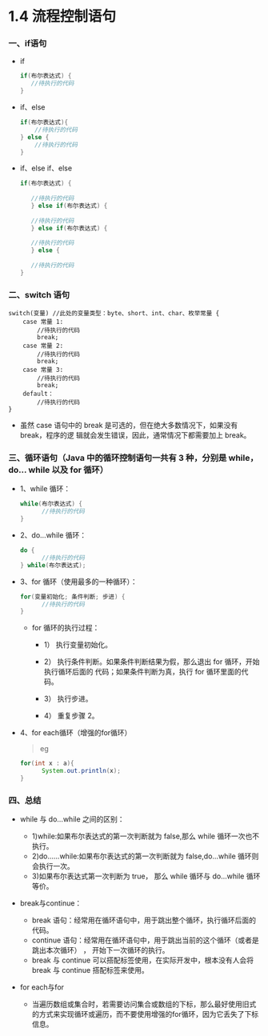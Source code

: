 # 1.4 流程控制语句

### 一、if语句

* if
  ```java
  if(布尔表达式) {   
     //待执行的代码 
  } 
  ```
* if、else
   ```java
   if(布尔表达式){   
       //待执行的代码 
   } else {   
       //待执行的代码 
   } 
   ```
    
* if、else if、else
  ```java
  if(布尔表达式) {   
   
     //待执行的代码 
     } else if(布尔表达式) {   
   
     //待执行的代码 
     } else if(布尔表达式) {   
   
     //待执行的代码 
     } else {   
   
     //待执行的代码 
  }
  ```

### 二、switch 语句

    switch(变量) //此处的变量类型：byte、short、int、char、枚举常量 {   
        case 常量 1:    
            //待执行的代码    
            break; 
        case 常量 2:    
            //待执行的代码    
            break; 
        case 常量 3:    
            //待执行的代码    
            break;   
        default：    
            //待执行的代码 
    } 
    
* 虽然 case 语句中的 break 是可选的，但在绝大多数情况下，如果没有 break，程序的逻 辑就会发生错误，因此，通常情况下都需要加上 break。    


### 三、循环语句（Java 中的循环控制语句一共有 3 种，分别是 while，do… while 以及 for 循环）

* 1、while 循环： 
  ```java
  while(布尔表达式) {   
        //待执行的代码 
  } 
  ```
      
* 2、do…while 循环： 
  ```java
  do {   
        //待执行的代码 
  } while(布尔表达式);
  ```
* 3、for 循环（使用最多的一种循环）： 
  ```java
  for(变量初始化; 条件判断; 步进) {   
        //待执行的代码 
  }
  ```
     * for 循环的执行过程： 
     
          * 1） 执行变量初始化。 
     
          * 2） 执行条件判断。如果条件判断结果为假，那么退出 for 循环，开始执行循环后面的 代码；如果条件判断为真，执行 for 循环里面的代码。 
     
          * 3） 执行步进。 
     
          * 4） 重复步骤 2。 
     
* 4、for each循环（增强的for循环）   
      
     >eg
     ```java
     for(int x : a){
           System.out.println(x);
     }
     ```

### 四、总结

*  while 与 do…while 之间的区别：

     * 1)while:如果布尔表达式的第一次判断就为 false,那么 while 循环一次也不执行。
     * 2)do......while:如果布尔表达式的第一次判断就为 false,do…while 循环则会执行一次。
     * 3)如果布尔表达式第一次判断为 true， 那么 while 循环与 do…while 循环等价。 

* break与continue：

     * break 语句：经常用在循环语句中，用于跳出整个循环，执行循环后面的代码。 
     * continue 语句：经常用在循环语句中，用于跳出当前的这个循环（或者是跳出本次循环）
， 开始下一次循环的执行。
     * break 与 continue 可以搭配标签使用，在实际开发中，根本没有人会将 break 与 continue 搭配标签来使用。 
     
* for each与for     
     
     * 当遍历数组或集合时，若需要访问集合或数组的下标，那么最好使用旧式的方式来实现循环或遍历，而不要使用增强的for循环，因为它丢失了下标信息。
     
